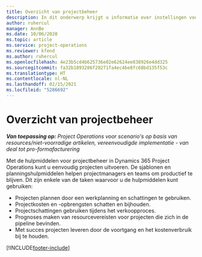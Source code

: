 ```yaml
---
title: Overzicht van projectbeheer
description: In dit onderwerp krijgt u informatie over instellingen voor projectbeheer in Dynamics 365 Project Operations.
author: ruhercul
manager: AnnBe
ms.date: 10/06/2020
ms.topic: article
ms.service: project-operations
ms.reviewer: kfend
ms.author: ruhercul
ms.openlocfilehash: 4e23b5cd4b625736e02e62624ee838926e4dd325
ms.sourcegitcommit: fa32b1893286f20271fa4ec4be8fc68bd135f53c
ms.translationtype: HT
ms.contentlocale: nl-NL
ms.lasthandoff: 02/15/2021
ms.locfileid: "5286692"
---
```

# <a name="project-management-overview"></a>Overzicht van projectbeheer

_**Van toepassing op:** Project Operations voor scenario's op basis van resources/niet-voorradige artikelen, vereenvoudigde implementatie - van deal tot pro-formafacturering_

Met de hulpmiddelen voor projectbeheer in Dynamics 365 Project Operations kunt u eenvoudig projecten uitvoeren. De sjablonen en planningshulpmiddelen helpen projectmanagers en teams om productief te blijven. Dit zijn enkele van de taken waarvoor u de hulpmiddelen kunt gebruiken:

- Projecten plannen door een werkplanning en schattingen te gebruiken.
- Projectkosten en -opbrengsten schatten en bijhouden.
- Projectschattingen gebruiken tijdens het verkoopproces.
- Prognoses maken van resourcevereisten voor projecten die zich in de pipeline bevinden.
- Met succes projecten leveren door de voortgang en het kostenverbruik bij te houden.


[!INCLUDE[footer-include](../includes/footer-banner.md)]